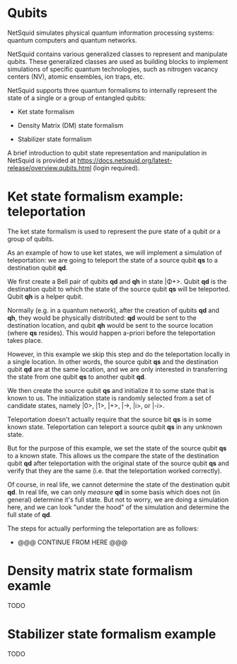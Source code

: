 # Qubits

NetSquid simulates physical quantum information processing systems: quantum computers and quantum
networks.

NetSquid contains various generalized classes to represent and manipulate qubits. These generalized
classes are used as building blocks to implement simulations of specific quantum technologies, such
as nitrogen vacancy centers (NV), atomic ensembles, ion traps, etc.

NetSquid supports three quantum formalisms to internally represent the state of a single or a group
of entangled qubits:
 
 * Ket state formalism
 
 * Density Matrix (DM) state formalism
 
 * Stabilizer state formalism

A brief introduction to qubit state representation and manipulation in NetSquid is provided at
https://docs.netsquid.org/latest-release/overview.qubits.html (login required).

# Ket state formalism example: teleportation

The ket state formalism is used to represent the pure state of a qubit or a group of qubits.

As an example of how to use ket states, we will implement a simulation of teleportation: we are
going to teleport the state of a source qubit **qs** to a destination qubit **qd**.

We first create a Bell pair of qubits **qd** and **qh** in state |&#x3a6;+>.
Qubit **qd** is the destination qubit to which the state of the source qubit **qs** will be
teleported.
Qubit **qh** is a helper qubit.

Normally (e.g. in a quantum network), after the creation of qubits **qd** and **qh**, they would be
physically distributed: **qd** would be sent to the destination location, and qubit **qh** would be
sent to the source location (where **qs** resides).
This would happen a-priori before the teleportation takes place.

However, in this example we skip this step and do the teleportation locally in a single location.
In other words, the source qubit **qs** and the destination qubit **qd** are at the same location,
and we are only interested in transferring the state from one qubit **qs** to another qubit **qd**.

We then create the source qubit **qs** and initialize it to some state that is known to us. 
The initialization state is randomly selected from a set of candidate states, namely |0>, |1>, |+>,
|->, |i>, or |-i>.

Teleportation doesn't actually require that the source bit **qs** is in some known state.
Teleportation can teleport a source qubit **qs** in any unknown state.

But for the purpose of this example, we set the state of the source qubit **qs** to a known state.
This allows us the compare the state of the destination qubit **qd** after teleportation with the
original state of the source qubit **qs** and verify that they are the same (i.e. that the
teleportation worked correctly).

Of course, in real life, we cannot determine the state of the destination qubit **qd**.
In real life, we can only _measure_ **qd** in some basis which does not (in general) determine it's
full state.
But not to worry, we are doing a simulation here, and we can look "under the hood" of the simulation
and determine the full state of **qd**.

The steps for actually performing the teleportation are as follows:

 * @@@ CONTINUE FROM HERE @@@

# Density matrix state formalism examle

TODO

# Stabilizer state formalism example

TODO

